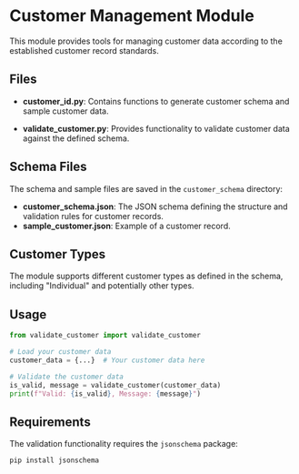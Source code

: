 # Customer Management Module

This module provides tools for managing customer data according to the established customer record standards.

## Files

- **customer_id.py**: Contains functions to generate customer schema and sample customer data.

- **validate_customer.py**: Provides functionality to validate customer data against the defined schema.

## Schema Files

The schema and sample files are saved in the `customer_schema` directory:

- **customer_schema.json**: The JSON schema defining the structure and validation rules for customer records.
- **sample_customer.json**: Example of a customer record.

## Customer Types

The module supports different customer types as defined in the schema, including "Individual" and potentially other types.

## Usage

```python
from validate_customer import validate_customer

# Load your customer data
customer_data = {...}  # Your customer data here

# Validate the customer data
is_valid, message = validate_customer(customer_data)
print(f"Valid: {is_valid}, Message: {message}")
```

## Requirements

The validation functionality requires the `jsonschema` package:

```bash
pip install jsonschema
```